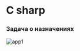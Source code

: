 # C sharp

### Задача о назначениях

![app1](https://github.com/drug173/C-/assets/47415634/4a35685a-0780-4768-b0b5-bf850df6e73f)
